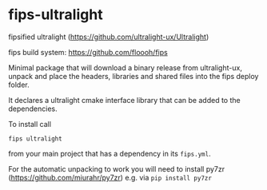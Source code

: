 # fips-ultralight

fipsified ultralight (https://github.com/ultralight-ux/Ultralight)

fips build system: https://github.com/floooh/fips

Minimal package that will download a binary release from ultralight-ux, unpack and place the headers, libraries and shared files into the fips deploy folder. 

It declares a ultralight cmake interface library that can be added to the dependencies. 

To install call 

`fips ultralight`

from your main project that has a dependency in its `fips.yml`.

For the automatic unpacking to work you will need to install py7zr (https://github.com/miurahr/py7zr) e.g. via
`pip install py7zr`
